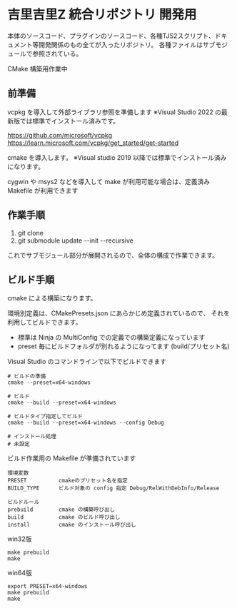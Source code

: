 # 吉里吉里Z 統合リポジトリ 開発用

本体のソースコード、プラグインのソースコード、各種TJS2スクリプト、ドキュメント等開発関係のもの全てが入ったリポジトリ。
各種ファイルはサブモジュールで参照されている。

CMake 構築用作業中

## 前準備

vcpkg を導入して外部ライブラリ参照を準備します
※Visual Studio 2022 の最新版では標準でインストール済みです。

https://github.com/microsoft/vcpkg
https://learn.microsoft.com/vcpkg/get_started/get-started

cmake を導入します。
※Visual studio 2019 以降では標準でインストール済みになります。

cygwin や msys2 などを導入して make が利用可能な場合は、定義済み Makefile が利用できます

## 作業手順

1. git clone
2. git submodule update --init --recursive

これでサブモジュール部分が展開されるので、全体の構成で作業できます。

## ビルド手順

cmake による構築になります。

環境別定義は、CMakePresets.json にあらかじめ定義されているので、
それを利用してビルドできます。

- 標準は Ninja の MultiConfig での定義での構築定義になっています
- preset 毎にビルドフォルダが別れるようになってます (build/プリセット名)

Visual Studio のコマンドラインで以下でビルドできます

```
# ビルドの準備
cmake --preset=x64-windows

# ビルド
cmake --build --preset=x64-windows

# ビルドタイプ指定してビルド
cmake --build --preset=x64-windows --config Debug

# インストール処理
# 未設定
```

ビルド作業用の Makefile が準備されています

    環境変数
    PRESET          cmakeのプリセット名を指定
    BUILD_TYPE      ビルド対象の config 指定 Debug/RelWithDebInfo/Release

    ビルドルール
    prebuild        cmake の構築呼び出し
    build           cmake のビルド呼び出し
    install         cmake のインストール呼び出し


win32版

```
make prebuild
make
```

win64版

```
export PRESET=x64-windows
make prebuild
make
```
